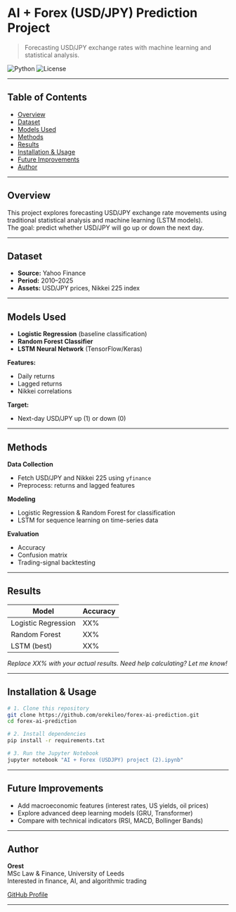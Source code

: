 # AI + Forex (USD/JPY) Prediction Project
> Forecasting USD/JPY exchange rates with machine learning and statistical analysis.

![Python](https://img.shields.io/badge/python-3.10+-blue)
![License](https://img.shields.io/github/license/orekileo/forex-ai-prediction)

---

## Table of Contents
- [Overview](#overview)
- [Dataset](#dataset)
- [Models Used](#models-used)
- [Methods](#methods)
- [Results](#results)
- [Installation & Usage](#installation--usage)
- [Future Improvements](#future-improvements)
- [Author](#author)

---

## Overview

This project explores forecasting USD/JPY exchange rate movements using traditional statistical analysis and machine learning (LSTM models).  
The goal: predict whether USD/JPY will go up or down the next day.

---

## Dataset

- **Source:** Yahoo Finance
- **Period:** 2010–2025
- **Assets:** USD/JPY prices, Nikkei 225 index

---

## Models Used

- **Logistic Regression** (baseline classification)
- **Random Forest Classifier**
- **LSTM Neural Network** (TensorFlow/Keras)

**Features:**  
- Daily returns  
- Lagged returns  
- Nikkei correlations  

**Target:**  
- Next-day USD/JPY up (1) or down (0)

---

## Methods

**Data Collection**
- Fetch USD/JPY and Nikkei 225 using `yfinance`
- Preprocess: returns and lagged features

**Modeling**
- Logistic Regression & Random Forest for classification
- LSTM for sequence learning on time-series data

**Evaluation**
- Accuracy
- Confusion matrix
- Trading-signal backtesting

---

## Results

| Model               | Accuracy       |
|---------------------|---------------|
| Logistic Regression | XX%           |
| Random Forest       | XX%           |
| LSTM (best)         | XX%           |

*Replace XX% with your actual results. Need help calculating? Let me know!*

---

## Installation & Usage

```bash
# 1. Clone this repository
git clone https://github.com/orekileo/forex-ai-prediction.git
cd forex-ai-prediction

# 2. Install dependencies
pip install -r requirements.txt

# 3. Run the Jupyter Notebook
jupyter notebook "AI + Forex (USDJPY) project (2).ipynb"
```

---

## Future Improvements

- Add macroeconomic features (interest rates, US yields, oil prices)
- Explore advanced deep learning models (GRU, Transformer)
- Compare with technical indicators (RSI, MACD, Bollinger Bands)

---

## Author

**Orest**  
MSc Law & Finance, University of Leeds  
Interested in finance, AI, and algorithmic trading

[GitHub Profile](https://github.com/orekileo)

---
